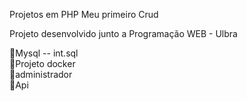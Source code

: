 Projetos em PHP
Meu primeiro Crud

Projeto desenvolvido junto a Programação WEB - Ulbra <br>


🚀Mysql -- int.sql<br>
🚀Projeto docker<br>
🚀administrador<br>
🚀Api
